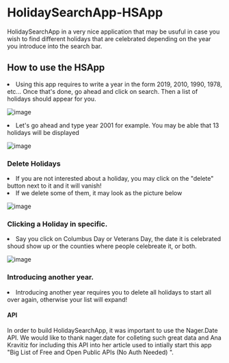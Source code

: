 # HolidaySearchApp-HSApp

HolidaySearchApp in a very nice application that may be usuful in case you wish to find different holidays that are celebrated depending on the year you introduce into the search bar.

## How to use the HSApp
<li> Using this app requires to write a year in the form 2019, 2010, 1990, 1978, etc... Once that's done, go ahead and click on search. Then a list of holidays should appear for you. </li>

![image](https://user-images.githubusercontent.com/112182396/207226497-2b5e6042-c1ee-4d61-b972-f1938a23f4f6.png)


<li> Let's go ahead and type year 2001 for example. You may be able that 13 holidays will be displayed </li>

![image](https://user-images.githubusercontent.com/112182396/207221870-51c37881-6dec-4aa8-8880-4af1dacd20cd.png)

### Delete Holidays

<li> If you are not interested about a holiday, you may click on the "delete" button next to it and it will vanish! </li>
<li> If we delete some of them, it may look as the picture below </li>

![image](https://user-images.githubusercontent.com/112182396/207222306-91a5a9cb-ade0-4159-9ffe-6bccca99790b.png)

### Clicking a Holiday in specific.

<li> Say you click on Columbus Day or Veterans Day, the date it is celebrated shoud show up or the counties where people celebreate it, or both. </li>

![image](https://user-images.githubusercontent.com/112182396/207223281-66f80364-95b2-42b6-9961-c0f69187e201.png)

### Introducing another year.
<li> Introducing another year requires you to delete all holidays to start all over again, otherwise your list will expand! </li>


#### API

In order to build HolidaySearchApp, it was important to use the Nager.Date API. We would like to thank nager.date for colleting such great data and Ana Kravitiz for including this API into her article used to intially start this app "Big List of Free and Open Public APIs (No Auth Needed) ".












